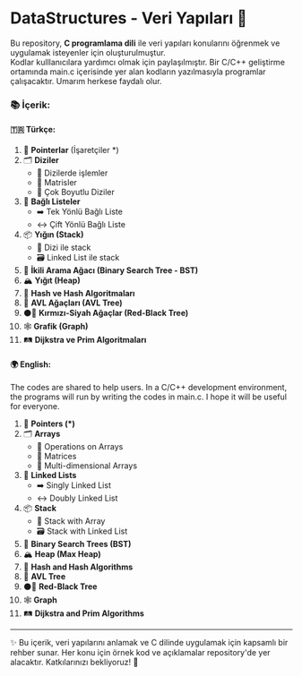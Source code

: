 # DataStructures - Veri Yapıları 🚀  

Bu repository, **C programlama dili** ile veri yapıları konularını öğrenmek ve uygulamak isteyenler için oluşturulmuştur.  
Kodlar kulllanıcılara yardımcı olmak için paylaşılmıştır.
Bir C/C++ geliştirme ortamında main.c içerisinde yer alan kodların yazılmasıyla programlar çalışacaktır.
Umarım herkese faydalı olur.

### 📚 İçerik:  
#### 🇹🇷 Türkçe:  
1. 🧭 **Pointerlar** (İşaretçiler \*)  
2. 🗂️ **Diziler**  
   - 📌 Dizilerde işlemler  
   - 📐 Matrisler  
   - 🔢 Çok Boyutlu Diziler  
3. 🔗 **Bağlı Listeler**  
   - ➡️ Tek Yönlü Bağlı Liste  
   - ↔️ Çift Yönlü Bağlı Liste  
4. 📦 **Yığın (Stack)**  
   - 📁 Dizi ile stack  
   - 🗃️ Linked List ile stack  
5. 🌳 **İkili Arama Ağacı (Binary Search Tree - BST)**  
6. 🏔️ **Yığıt (Heap)**  
7. 🔑 **Hash ve Hash Algoritmaları**  
8. 🌲 **AVL Ağaçları (AVL Tree)**  
9. ⚫🔴 **Kırmızı-Siyah Ağaçlar (Red-Black Tree)**  
10. 🕸️ **Grafik (Graph)**  
11. 🛤️ **Dijkstra ve Prim Algoritmaları**  

#### 🌍 English:  
The codes are shared to help users.
In a C/C++ development environment, the programs will run by writing the codes in main.c.
I hope it will be useful for everyone.
1. 🧭 **Pointers (\*)**  
2. 🗂️ **Arrays**  
   - 📌 Operations on Arrays  
   - 📐 Matrices  
   - 🔢 Multi-dimensional Arrays  
3. 🔗 **Linked Lists**  
   - ➡️ Singly Linked List  
   - ↔️ Doubly Linked List  
4. 📦 **Stack**  
   - 📁 Stack with Array  
   - 🗃️ Stack with Linked List  
5. 🌳 **Binary Search Trees (BST)**  
6. 🏔️ **Heap (Max Heap)**  
7. 🔑 **Hash and Hash Algorithms**  
8. 🌲 **AVL Tree**  
9. ⚫🔴 **Red-Black Tree**  
10. 🕸️ **Graph**  
11. 🛤️ **Dijkstra and Prim Algorithms**  

---

✨ Bu içerik, veri yapılarını anlamak ve C dilinde uygulamak için kapsamlı bir rehber sunar. Her konu için örnek kod ve açıklamalar repository'de yer alacaktır. Katkılarınızı bekliyoruz! 🌟  
